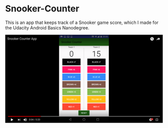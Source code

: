 # Snooker-Counter
This is an app that keeps track of a Snooker game score, which I made for the Udacity Android Basics Nanodegree.
<div align="center">
  <a href="https://www.youtube.com/watch?v=PGBwe2QGtE8"><img src="https://github.com/oltyx/Snooker-Counter/blob/master/Snooker_App_Thumbnail.png" target="_blank" alt="Error loading the image..."></a>
</div>
